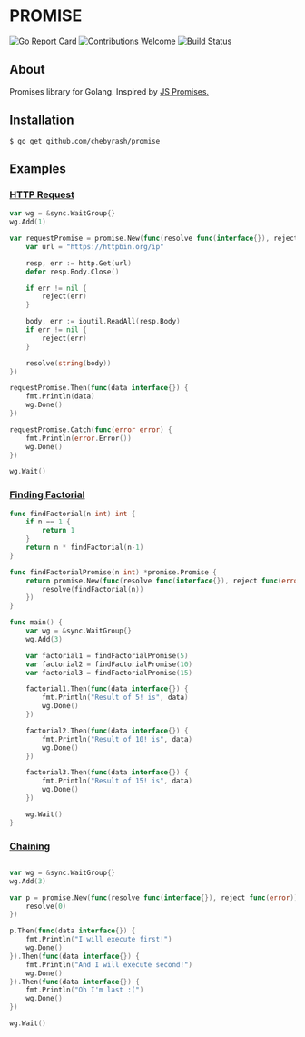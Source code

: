 # PROMISE
[![Go Report Card](https://goreportcard.com/badge/github.com/chebyrash/promise)](https://goreportcard.com/report/github.com/chebyrash/promise)
[![Contributions Welcome](https://img.shields.io/badge/contributions-welcome-brightgreen.svg?style=flat)](https://github.com/chebyrash/promise)
[![Build Status](https://travis-ci.org/chebyrash/promise.svg?branch=master)](https://travis-ci.org/chebyrash/promise)

## About
Promises library for Golang. Inspired by [JS Promises.](https://developer.mozilla.org/en-US/docs/Web/JavaScript/Reference/Global_Objects/Promise)

## Installation

    $ go get github.com/chebyrash/promise
    
## Examples

### [HTTP Request](https://github.com/Chebyrash/promise/blob/master/examples/http_request/main.go)
```go
var wg = &sync.WaitGroup{}
wg.Add(1)

var requestPromise = promise.New(func(resolve func(interface{}), reject func(error)) {
    var url = "https://httpbin.org/ip"

    resp, err := http.Get(url)
    defer resp.Body.Close()

    if err != nil {
        reject(err)
    }

    body, err := ioutil.ReadAll(resp.Body)
    if err != nil {
        reject(err)
    }

    resolve(string(body))
})

requestPromise.Then(func(data interface{}) {
    fmt.Println(data)
    wg.Done()
})

requestPromise.Catch(func(error error) {
    fmt.Println(error.Error())
    wg.Done()
})

wg.Wait()
```

### [Finding Factorial](https://github.com/Chebyrash/promise/blob/master/examples/calculation/main.go)

```go
func findFactorial(n int) int {
	if n == 1 {
		return 1
	}
	return n * findFactorial(n-1)
}

func findFactorialPromise(n int) *promise.Promise {
	return promise.New(func(resolve func(interface{}), reject func(error)) {
		resolve(findFactorial(n))
	})
}

func main() {
	var wg = &sync.WaitGroup{}
	wg.Add(3)

	var factorial1 = findFactorialPromise(5)
	var factorial2 = findFactorialPromise(10)
	var factorial3 = findFactorialPromise(15)

	factorial1.Then(func(data interface{}) {
		fmt.Println("Result of 5! is", data)
		wg.Done()
	})

	factorial2.Then(func(data interface{}) {
		fmt.Println("Result of 10! is", data)
		wg.Done()
	})

	factorial3.Then(func(data interface{}) {
		fmt.Println("Result of 15! is", data)
		wg.Done()
	})

	wg.Wait()
}
```

### [Chaining](https://github.com/Chebyrash/promise/blob/master/examples/http_request/main.go)
```go

var wg = &sync.WaitGroup{}
wg.Add(3)

var p = promise.New(func(resolve func(interface{}), reject func(error)) {
    resolve(0)
})

p.Then(func(data interface{}) {
    fmt.Println("I will execute first!")
    wg.Done()
}).Then(func(data interface{}) {
    fmt.Println("And I will execute second!")
    wg.Done()
}).Then(func(data interface{}) {
    fmt.Println("Oh I'm last :(")
    wg.Done()
})

wg.Wait()

```
